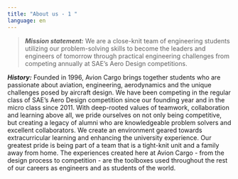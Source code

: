 ```yaml
---
title: "About us - 1 "
language: en
---
```

> ***Mission statement:*** We are a close-knit team of engineering students utilizing our problem-solving skills to become the leaders and engineers of tomorrow through practical engineering challenges from competing annually at SAE’s Aero Design competitions. 

***History:*** 
Founded in 1996, Avion Cargo brings together students who are passionate about aviation, engineering, aerodynamics and the unique challenges posed by aircraft design. We have been competing in the regular class of SAE’s Aero Design competition since our founding year and in the micro class since 2011. With deep-rooted values of teamwork, collaboration and learning above all, we pride ourselves on not only being competitive, but creating a legacy of alumni who are knowledgeable problem solvers and excellent collaborators. We create an environment geared towards extracurricular learning and enhancing the university experience. Our greatest pride is being part of a team that is a tight-knit unit and a family away from home. The experiences created here at Avion Cargo - from the design process to competition - are the toolboxes used throughout the rest of our careers as engineers and as students of the world.